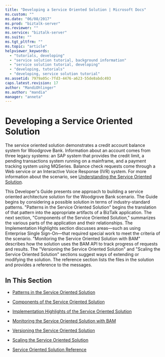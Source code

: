 ```yaml
---
title: "Developing a Service Oriented Solution | Microsoft Docs"
ms.custom: ""
ms.date: "06/08/2017"
ms.prod: "biztalk-server"
ms.reviewer: ""
ms.service: "biztalk-server"
ms.suite: ""
ms.tgt_pltfrm: ""
ms.topic: "article"
helpviewer_keywords: 
  - "tutorials, developing"
  - "service solution tutorial, background information"
  - "service solution tutorial, developing"
  - "developing, tutorials"
  - "developing, service solution tutorial"
ms.assetid: 7979a05c-7fd3-4476-a623-55de8abdc493
caps.latest.revision: 17
author: "MandiOhlinger"
ms.author: "mandia"
manager: "anneta"
---
```

# Developing a Service Oriented Solution
The service oriented solution demonstrates a credit account balance system for Woodgrove Bank. Information about an account comes from three legacy systems: an SAP system that provides the credit limit, a pending transactions system running on a mainframe, and a payment tracking system using MQSeries. Balance check requests come through a Web service or an Interactive Voice Response (IVR) system. For more information about the scenario, see [Understanding the Service Oriented Solution](../core/understanding-the-service-oriented-solution.md).  
  
 This Developer's Guide presents one approach to building a service oriented architecture solution for the Woodgrove Bank scenario. The Guide begins by considering a possible solution in terms of industry-standard patterns. "Patterns in the Service Oriented Solution" begins the translation of that pattern into the appropriate artifacts of a BizTalk application. The next section, "Components of the Service Oriented Solution," summarizes the various parts of the application and their relationships. The Implementation Highlights section discusses areas—such as using Enterprise Single Sign-On—that required special work to meet the criteria of the scenario. "Monitoring the Service Oriented Solution with BAM" describes how the solution uses the BAM API to track progress of requests and results. The "Versioning the Service Oriented Solution" and "Scaling the Service Oriented Solution" sections suggest ways of extending or modifying the solution. The reference section lists the files in the solution and provides a reference to the messages.  
  
## In This Section  
  
-   [Patterns in the Service Oriented Solution](../core/patterns-in-the-service-oriented-solution.md)  
  
-   [Components of the Service Oriented Solution](../core/components-of-the-service-oriented-solution.md)  
  
-   [Implementation Highlights of the Service Oriented Solution](../core/implementation-highlights-of-the-service-oriented-solution.md)  
  
-   [Monitoring the Service Oriented Solution with BAM](../core/monitoring-the-service-oriented-solution-with-bam.md)  
  
-   [Versioning the Service Oriented Solution](../core/versioning-the-service-oriented-solution.md)  
  
-   [Scaling the Service Oriented Solution](../core/scaling-the-service-oriented-solution.md)  
  
-   [Service Oriented Solution Reference](../core/service-oriented-solution-reference.md)